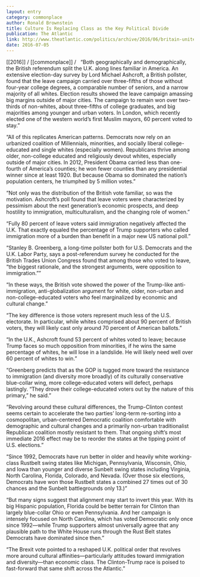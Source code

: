 ```yaml
---
layout: entry
category: commonplace
author: Ronald Brownstein
title: Culture Is Replacing Class as the Key Political Divide
publication: The Atlantic
link: http://www.theatlantic.com/politics/archive/2016/06/britain-united-states/489410/
date: 2016-07-05
---
```


[[2016]] / [[commonplace]] / 
 
“Both geographically and demographically, the British referendum split the U.K. along lines familiar in America. An extensive election-day survey by Lord Michael Ashcroft, a British pollster, found that the leave campaign carried over three-fifths of those without four-year college degrees, a comparable number of seniors, and a narrow majority of all whites. Election results showed the leave campaign amassing big margins outside of major cities. The campaign to remain won over two-thirds of non-whites, about three-fifths of college graduates, and big majorities among younger and urban voters. In London, which recently elected one of the western world’s first Muslim mayors, 60 percent voted to stay.”

“All of this replicates American patterns. Democrats now rely on an urbanized coalition of Millennials, minorities, and socially liberal college-educated and single whites (especially women). Republicans thrive among older, non-college educated and religiously devout whites, especially outside of major cities. In 2012, President Obama carried less than one-fourth of America’s counties; he won fewer counties than any presidential winner since at least 1920. But because Obama so dominated the nation’s population centers, he triumphed by 5 million votes.”

“Not only was the distribution of the British vote familiar, so was the motivation. Ashcroft’s poll found that leave voters were characterized by pessimism about the next generation’s economic prospects, and deep hostility to immigration, multiculturalism, and the changing role of women.”

“Fully 80 percent of leave voters said immigration negatively affected the U.K. That exactly equaled the percentage of Trump supporters who called immigration more of a burden than benefit in a major new US national poll.”

“Stanley B. Greenberg, a long-time pollster both for U.S. Democrats and the U.K. Labor Party, says a post-referendum survey he conducted for the British Trades Union Congress found that among those who voted to leave, “the biggest rationale, and the strongest arguments, were opposition to immigration.””

“In these ways, the British vote showed the power of the Trump-like anti-immigration, anti-globalization argument for white, older, non-urban and non-college-educated voters who feel marginalized by economic and cultural change.”

“The key difference is those voters represent much less of the U.S. electorate. In particular, while whites comprised about 90 percent of British voters, they will likely cast only around 70 percent of American ballots.”

“In the U.K., Ashcroft found 53 percent of whites voted to leave; because Trump faces so much opposition from minorities, if he wins the same percentage of whites, he will lose in a landslide. He will likely need well over 60 percent of whites to win.”

“Greenberg predicts that as the GOP is tugged more toward the resistance to immigration (and diversity more broadly) of its culturally conservative blue-collar wing, more college-educated voters will defect, perhaps lastingly. “They drove their college-educated voters out by the nature of this primary,” he said.”

“Revolving around these cultural differences, the Trump-Clinton contest seems certain to accelerate the two parties’ long-term re-sorting into a cosmopolitan, urban-centered Democratic coalition comfortable with demographic and cultural changes and a primarily non-urban traditionalist Republican coalition mostly resistant to them. That ongoing shift’s most immediate 2016 effect may be to reorder the states at the tipping point of U.S. elections.”

“Since 1992, Democrats have run better in older and heavily white working-class Rustbelt swing states like Michigan, Pennsylvania, Wisconsin, Ohio, and Iowa than younger and diverse Sunbelt swing states including Virginia, North Carolina, Florida, Colorado, and Nevada. (Over those six elections, Democrats have won those Rustbelt states a combined 27 times out of 30 chances and the Sunbelt battlegrounds only 13.)”

“But many signs suggest that alignment may start to invert this year. With its big Hispanic population, Florida could be better terrain for Clinton than largely blue-collar Ohio or even Pennsylvania. And her campaign is intensely focused on North Carolina, which has voted Democratic only once since 1992—while Trump supporters almost universally agree that any plausible path to the White House runs through the Rust Belt states Democrats have dominated since then.”

“The Brexit vote pointed to a reshaped U.K. political order that revolves more around cultural affinities—particularly attitudes toward immigration and diversity—than economic class. The Clinton-Trump race is poised to fast-forward that same shift across the Atlantic.”
